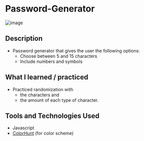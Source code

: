# Password-Generator

![image](https://github.com/RyanKHawkins/Password-Generator/assets/50811019/3cbb948c-a358-4d38-bb64-21ee28cd00b0)

## Description
- Password generator that gives the user the following options:
    - Choose between 5 and 15 characters
    - Include numbers and symbols
## What I learned / practiced
- Practiced randomization with 
    - the characters and 
    - the amount of each type of character.
## Tools and Technologies Used
- Javascript
- [ColorHunt](https://colorhunt.co) (for color scheme)
